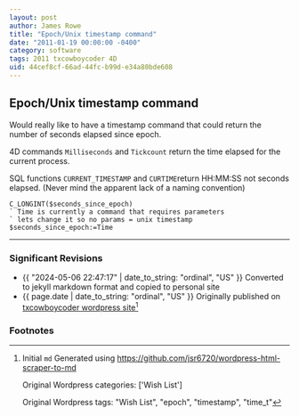 ```yaml
---
layout: post
author: James Rowe
title: "Epoch/Unix timestamp command"
date: "2011-01-19 00:00:00 -0400"
category: software
tags: 2011 txcowboycoder 4D
uid: 44cef8cf-66ad-44fc-b99d-e34a80bde608
---
```


## Epoch/Unix timestamp command

Would really like to have a timestamp command that could return the number of seconds elapsed since epoch.

4D commands `Milliseconds` and `Tickcount` return the time elapsed for the current process.

SQL functions `CURRENT_TIMESTAMP` and `CURTIME`return HH:MM:SS not seconds elapsed. (Never mind the apparent lack of a naming convention)

```
C_LONGINT($seconds_since_epoch)
` Time is currently a command that requires parameters
` lets change it so no params = unix timestamp
$seconds_since_epoch:=Time
```

---

### Significant Revisions

- {{ "2024-05-06 22:47:17" | date_to_string: "ordinal", "US" }} Converted to jekyll markdown format and copied to personal site
- {{ page.date | date_to_string: "ordinal", "US" }} Originally published on [txcowboycoder wordpress site](https://txcowboycoder.wordpress.com/2011/01/19/epochunix-timestamp-command/)[^draft]

### Footnotes

[^draft]: Initial `md` Generated using <https://github.com/jsr6720/wordpress-html-scraper-to-md>

    Original Wordpress categories: ['Wish List']

    Original Wordpress tags: "Wish List", "epoch", "timestamp", "time_t"
